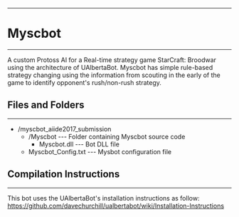 -----------------------------------------------------------
# Myscbot
-----------------------------------------------------------
A custom Protoss AI for a Real-time strategy game StarCraft: Broodwar using the architecture of UAlbertaBot.  Myscbot has simple rule-based strategy changing using the information from scouting in the early of the game to identify opponent's rush/non-rush strategy.


## Files and Folders
---------------------
* /myscbot_aiide2017_submission
	* /Myscbot	        --- Folder containing Myscbot source code
     	* Myscbot.dll		--- Bot DLL file
	* Myscbot_Config.txt	--- Mysbot configuration file


## Compilation Instructions
---------------------------
This bot uses the UAlbertaBot's installation instructions as follow: https://github.com/davechurchill/ualbertabot/wiki/Installation-Instructions
